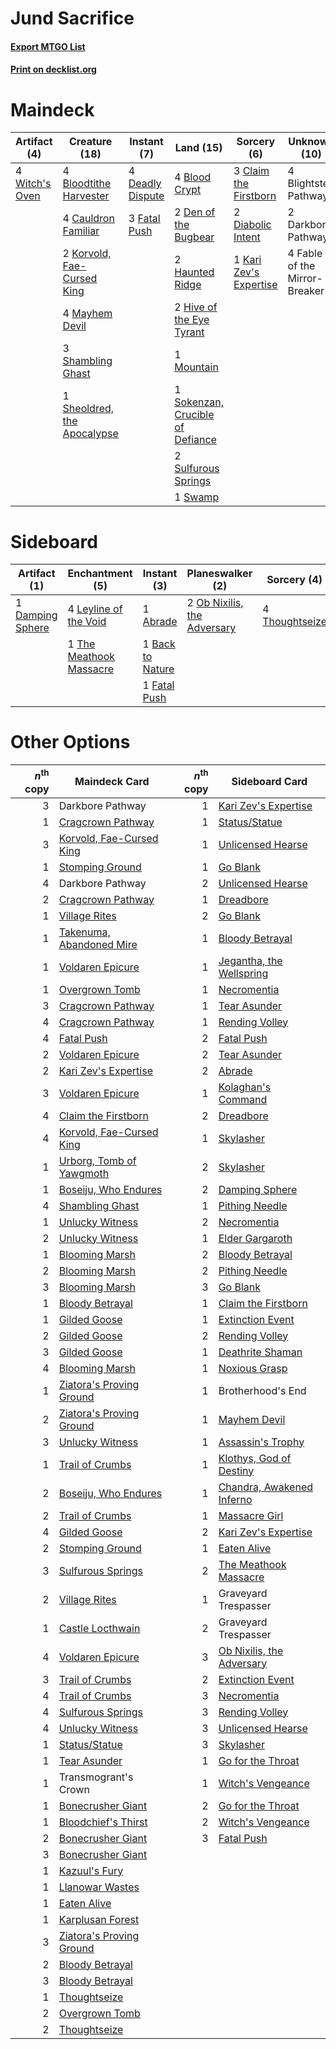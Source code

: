 # Jund Sacrifice

#### [Export MTGO List](../collection/Jund%20Sacrifice/Jund%20Sacrifice.txt)
#### [Print on decklist.org](http://decklist.org/?deckmain=4%09Blightstep%20Pathway%0A4%09Blood%20Crypt%0A4%09Bloodtithe%20Harvester%0A4%09Cauldron%20Familiar%0A3%09Claim%20the%20Firstborn%0A2%09Darkbore%20Pathway%0A4%09Deadly%20Dispute%0A2%09Den%20of%20the%20Bugbear%0A2%09Diabolic%20Intent%0A4%09Fable%20of%20the%20Mirror-Breaker%0A3%09Fatal%20Push%0A2%09Haunted%20Ridge%0A2%09Hive%20of%20the%20Eye%20Tyrant%0A1%09Kari%20Zev's%20Expertise%0A2%09Korvold,%20Fae-Cursed%20King%0A4%09Mayhem%20Devil%0A1%09Mountain%0A3%09Shambling%20Ghast%0A1%09Sheoldred,%20the%20Apocalypse%0A1%09Sokenzan,%20Crucible%20of%20Defiance%0A2%09Sulfurous%20Springs%0A1%09Swamp%0A4%09Witch's%20Oven&deckside=1%09Abrade%0A1%09Back%20to%20Nature%0A1%09Damping%20Sphere%0A1%09Fatal%20Push%0A4%09Leyline%20of%20the%20Void%0A2%09Ob%20Nixilis,%20the%20Adversary%0A1%09The%20Meathook%20Massacre%0A4%09Thoughtseize)
# Maindeck

|                                      Artifact (4)                                       |                                            Creature (18)                                             |                                        Instant (7)                                        |                                                 Land (15)                                                 |                                           Sorcery (6)                                           |        Unknown (10)         |
|-----------------------------------------------------------------------------------------|------------------------------------------------------------------------------------------------------|-------------------------------------------------------------------------------------------|-----------------------------------------------------------------------------------------------------------|-------------------------------------------------------------------------------------------------|-----------------------------|
|4 [Witch's Oven](http://gatherer.wizards.com/Pages/Card/Details.aspx?multiverseid=473199)|4 [Bloodtithe Harvester](http://gatherer.wizards.com/Pages/Card/Details.aspx?multiverseid=541102)     |4 [Deadly Dispute](http://gatherer.wizards.com/Pages/Card/Details.aspx?multiverseid=527381)|4 [Blood Crypt](http://gatherer.wizards.com/Pages/Card/Details.aspx?multiverseid=97102)                    |3 [Claim the Firstborn](http://gatherer.wizards.com/Pages/Card/Details.aspx?multiverseid=473080) |4 Blightstep Pathway         |
|                                                                                         |4 [Cauldron Familiar](http://gatherer.wizards.com/Pages/Card/Details.aspx?multiverseid=473043)        |3 [Fatal Push](http://gatherer.wizards.com/Pages/Card/Details.aspx?multiverseid=423724)    |2 [Den of the Bugbear](http://gatherer.wizards.com/Pages/Card/Details.aspx?multiverseid=527541)            |2 [Diabolic Intent](http://gatherer.wizards.com/Pages/Card/Details.aspx?multiverseid=446109)     |2 Darkbore Pathway           |
|                                                                                         |2 [Korvold, Fae-Cursed King](http://gatherer.wizards.com/Pages/Card/Details.aspx?multiverseid=476047) |                                                                                           |2 [Haunted Ridge](http://gatherer.wizards.com/Pages/Card/Details.aspx?multiverseid=535061)                 |1 [Kari Zev's Expertise](http://gatherer.wizards.com/Pages/Card/Details.aspx?multiverseid=423755)|4 Fable of the Mirror-Breaker|
|                                                                                         |4 [Mayhem Devil](http://gatherer.wizards.com/Pages/Card/Details.aspx?multiverseid=461131)             |                                                                                           |2 [Hive of the Eye Tyrant](http://gatherer.wizards.com/Pages/Card/Details.aspx?multiverseid=527545)        |                                                                                                 |                             |
|                                                                                         |3 [Shambling Ghast](http://gatherer.wizards.com/Pages/Card/Details.aspx?multiverseid=527406)          |                                                                                           |1 [Mountain](http://gatherer.wizards.com/Pages/Card/Details.aspx?multiverseid=439859)                      |                                                                                                 |                             |
|                                                                                         |1 [Sheoldred, the Apocalypse](http://gatherer.wizards.com/Pages/Card/Details.aspx?multiverseid=574587)|                                                                                           |1 [Sokenzan, Crucible of Defiance](http://gatherer.wizards.com/Pages/Card/Details.aspx?multiverseid=548589)|                                                                                                 |                             |
|                                                                                         |                                                                                                      |                                                                                           |2 [Sulfurous Springs](http://gatherer.wizards.com/Pages/Card/Details.aspx?multiverseid=129751)             |                                                                                                 |                             |
|                                                                                         |                                                                                                      |                                                                                           |1 [Swamp](http://gatherer.wizards.com/Pages/Card/Details.aspx?multiverseid=439858)                         |                                                                                                 |                             |


# Sideboard

|                                       Artifact (1)                                        |                                         Enchantment (5)                                          |                                        Instant (3)                                        |                                           Planeswalker (2)                                           |                                       Sorcery (4)                                       |
|-------------------------------------------------------------------------------------------|--------------------------------------------------------------------------------------------------|-------------------------------------------------------------------------------------------|------------------------------------------------------------------------------------------------------|-----------------------------------------------------------------------------------------|
|1 [Damping Sphere](http://gatherer.wizards.com/Pages/Card/Details.aspx?multiverseid=443101)|4 [Leyline of the Void](http://gatherer.wizards.com/Pages/Card/Details.aspx?multiverseid=107682)  |1 [Abrade](http://gatherer.wizards.com/Pages/Card/Details.aspx?multiverseid=430772)        |2 [Ob Nixilis, the Adversary](http://gatherer.wizards.com/Pages/Card/Details.aspx?multiverseid=555407)|4 [Thoughtseize](http://gatherer.wizards.com/Pages/Card/Details.aspx?multiverseid=438676)|
|                                                                                           |1 [The Meathook Massacre](http://gatherer.wizards.com/Pages/Card/Details.aspx?multiverseid=534886)|1 [Back to Nature](http://gatherer.wizards.com/Pages/Card/Details.aspx?multiverseid=208284)|                                                                                                      |                                                                                         |
|                                                                                           |                                                                                                  |1 [Fatal Push](http://gatherer.wizards.com/Pages/Card/Details.aspx?multiverseid=423724)    |                                                                                                      |                                                                                         |


# Other Options

|*n*<sup>th</sup> copy|                                           Maindeck Card                                           |*n*<sup>th</sup> copy|                                           Sideboard Card                                           |
|--------------------:|---------------------------------------------------------------------------------------------------|--------------------:|----------------------------------------------------------------------------------------------------|
|                    3|Darkbore Pathway                                                                                   |                    1|[Kari Zev's Expertise](http://gatherer.wizards.com/Pages/Card/Details.aspx?multiverseid=423755)     |
|                    1|[Cragcrown Pathway](http://gatherer.wizards.com/Pages/Card/Details.aspx?multiverseid=491915)       |                    1|[Status/Statue](http://gatherer.wizards.com/Pages/Card/Details.aspx?multiverseid=452980)            |
|                    3|[Korvold, Fae-Cursed King](http://gatherer.wizards.com/Pages/Card/Details.aspx?multiverseid=476047)|                    1|[Unlicensed Hearse](http://gatherer.wizards.com/Pages/Card/Details.aspx?multiverseid=555447)        |
|                    1|[Stomping Ground](http://gatherer.wizards.com/Pages/Card/Details.aspx?multiverseid=405110)         |                    1|[Go Blank](http://gatherer.wizards.com/Pages/Card/Details.aspx?multiverseid=513549)                 |
|                    4|Darkbore Pathway                                                                                   |                    2|[Unlicensed Hearse](http://gatherer.wizards.com/Pages/Card/Details.aspx?multiverseid=555447)        |
|                    2|[Cragcrown Pathway](http://gatherer.wizards.com/Pages/Card/Details.aspx?multiverseid=491915)       |                    1|[Dreadbore](http://gatherer.wizards.com/Pages/Card/Details.aspx?multiverseid=430622)                |
|                    1|[Village Rites](http://gatherer.wizards.com/Pages/Card/Details.aspx?multiverseid=485449)           |                    2|[Go Blank](http://gatherer.wizards.com/Pages/Card/Details.aspx?multiverseid=513549)                 |
|                    1|[Takenuma, Abandoned Mire](http://gatherer.wizards.com/Pages/Card/Details.aspx?multiverseid=548591)|                    1|[Bloody Betrayal](http://gatherer.wizards.com/Pages/Card/Details.aspx?multiverseid=541002)          |
|                    1|[Voldaren Epicure](http://gatherer.wizards.com/Pages/Card/Details.aspx?multiverseid=541041)        |                    1|[Jegantha, the Wellspring](http://gatherer.wizards.com/Pages/Card/Details.aspx?multiverseid=479742) |
|                    1|[Overgrown Tomb](http://gatherer.wizards.com/Pages/Card/Details.aspx?multiverseid=405103)          |                    1|[Necromentia](http://gatherer.wizards.com/Pages/Card/Details.aspx?multiverseid=485439)              |
|                    3|[Cragcrown Pathway](http://gatherer.wizards.com/Pages/Card/Details.aspx?multiverseid=491915)       |                    1|[Tear Asunder](http://gatherer.wizards.com/Pages/Card/Details.aspx?multiverseid=574663)             |
|                    4|[Cragcrown Pathway](http://gatherer.wizards.com/Pages/Card/Details.aspx?multiverseid=491915)       |                    1|[Rending Volley](http://gatherer.wizards.com/Pages/Card/Details.aspx?multiverseid=394663)           |
|                    4|[Fatal Push](http://gatherer.wizards.com/Pages/Card/Details.aspx?multiverseid=423724)              |                    2|[Fatal Push](http://gatherer.wizards.com/Pages/Card/Details.aspx?multiverseid=423724)               |
|                    2|[Voldaren Epicure](http://gatherer.wizards.com/Pages/Card/Details.aspx?multiverseid=541041)        |                    2|[Tear Asunder](http://gatherer.wizards.com/Pages/Card/Details.aspx?multiverseid=574663)             |
|                    2|[Kari Zev's Expertise](http://gatherer.wizards.com/Pages/Card/Details.aspx?multiverseid=423755)    |                    2|[Abrade](http://gatherer.wizards.com/Pages/Card/Details.aspx?multiverseid=430772)                   |
|                    3|[Voldaren Epicure](http://gatherer.wizards.com/Pages/Card/Details.aspx?multiverseid=541041)        |                    1|[Kolaghan's Command](http://gatherer.wizards.com/Pages/Card/Details.aspx?multiverseid=394613)       |
|                    4|[Claim the Firstborn](http://gatherer.wizards.com/Pages/Card/Details.aspx?multiverseid=473080)     |                    2|[Dreadbore](http://gatherer.wizards.com/Pages/Card/Details.aspx?multiverseid=430622)                |
|                    4|[Korvold, Fae-Cursed King](http://gatherer.wizards.com/Pages/Card/Details.aspx?multiverseid=476047)|                    1|[Skylasher](http://gatherer.wizards.com/Pages/Card/Details.aspx?multiverseid=369083)                |
|                    1|[Urborg, Tomb of Yawgmoth](http://gatherer.wizards.com/Pages/Card/Details.aspx?multiverseid=383425)|                    2|[Skylasher](http://gatherer.wizards.com/Pages/Card/Details.aspx?multiverseid=369083)                |
|                    1|[Boseiju, Who Endures](http://gatherer.wizards.com/Pages/Card/Details.aspx?multiverseid=548579)    |                    2|[Damping Sphere](http://gatherer.wizards.com/Pages/Card/Details.aspx?multiverseid=443101)           |
|                    4|[Shambling Ghast](http://gatherer.wizards.com/Pages/Card/Details.aspx?multiverseid=527406)         |                    1|[Pithing Needle](http://gatherer.wizards.com/Pages/Card/Details.aspx?multiverseid=129526)           |
|                    1|[Unlucky Witness](http://gatherer.wizards.com/Pages/Card/Details.aspx?multiverseid=555329)         |                    2|[Necromentia](http://gatherer.wizards.com/Pages/Card/Details.aspx?multiverseid=485439)              |
|                    2|[Unlucky Witness](http://gatherer.wizards.com/Pages/Card/Details.aspx?multiverseid=555329)         |                    1|[Elder Gargaroth](http://gatherer.wizards.com/Pages/Card/Details.aspx?multiverseid=485502)          |
|                    1|[Blooming Marsh](http://gatherer.wizards.com/Pages/Card/Details.aspx?multiverseid=417816)          |                    2|[Bloody Betrayal](http://gatherer.wizards.com/Pages/Card/Details.aspx?multiverseid=541002)          |
|                    2|[Blooming Marsh](http://gatherer.wizards.com/Pages/Card/Details.aspx?multiverseid=417816)          |                    2|[Pithing Needle](http://gatherer.wizards.com/Pages/Card/Details.aspx?multiverseid=129526)           |
|                    3|[Blooming Marsh](http://gatherer.wizards.com/Pages/Card/Details.aspx?multiverseid=417816)          |                    3|[Go Blank](http://gatherer.wizards.com/Pages/Card/Details.aspx?multiverseid=513549)                 |
|                    1|[Bloody Betrayal](http://gatherer.wizards.com/Pages/Card/Details.aspx?multiverseid=541002)         |                    1|[Claim the Firstborn](http://gatherer.wizards.com/Pages/Card/Details.aspx?multiverseid=473080)      |
|                    1|[Gilded Goose](http://gatherer.wizards.com/Pages/Card/Details.aspx?multiverseid=473122)            |                    1|[Extinction Event](http://gatherer.wizards.com/Pages/Card/Details.aspx?multiverseid=479608)         |
|                    2|[Gilded Goose](http://gatherer.wizards.com/Pages/Card/Details.aspx?multiverseid=473122)            |                    2|[Rending Volley](http://gatherer.wizards.com/Pages/Card/Details.aspx?multiverseid=394663)           |
|                    3|[Gilded Goose](http://gatherer.wizards.com/Pages/Card/Details.aspx?multiverseid=473122)            |                    1|[Deathrite Shaman](http://gatherer.wizards.com/Pages/Card/Details.aspx?multiverseid=413757)         |
|                    4|[Blooming Marsh](http://gatherer.wizards.com/Pages/Card/Details.aspx?multiverseid=417816)          |                    1|[Noxious Grasp](http://gatherer.wizards.com/Pages/Card/Details.aspx?multiverseid=466864)            |
|                    1|[Ziatora's Proving Ground](http://gatherer.wizards.com/Pages/Card/Details.aspx?multiverseid=555462)|                    1|Brotherhood's End                                                                                   |
|                    2|[Ziatora's Proving Ground](http://gatherer.wizards.com/Pages/Card/Details.aspx?multiverseid=555462)|                    1|[Mayhem Devil](http://gatherer.wizards.com/Pages/Card/Details.aspx?multiverseid=461131)             |
|                    3|[Unlucky Witness](http://gatherer.wizards.com/Pages/Card/Details.aspx?multiverseid=555329)         |                    1|[Assassin's Trophy](http://gatherer.wizards.com/Pages/Card/Details.aspx?multiverseid=452902)        |
|                    1|[Trail of Crumbs](http://gatherer.wizards.com/Pages/Card/Details.aspx?multiverseid=473141)         |                    1|[Klothys, God of Destiny](http://gatherer.wizards.com/Pages/Card/Details.aspx?multiverseid=476471)  |
|                    2|[Boseiju, Who Endures](http://gatherer.wizards.com/Pages/Card/Details.aspx?multiverseid=548579)    |                    1|[Chandra, Awakened Inferno](http://gatherer.wizards.com/Pages/Card/Details.aspx?multiverseid=466881)|
|                    2|[Trail of Crumbs](http://gatherer.wizards.com/Pages/Card/Details.aspx?multiverseid=473141)         |                    1|[Massacre Girl](http://gatherer.wizards.com/Pages/Card/Details.aspx?multiverseid=461026)            |
|                    4|[Gilded Goose](http://gatherer.wizards.com/Pages/Card/Details.aspx?multiverseid=473122)            |                    2|[Kari Zev's Expertise](http://gatherer.wizards.com/Pages/Card/Details.aspx?multiverseid=423755)     |
|                    2|[Stomping Ground](http://gatherer.wizards.com/Pages/Card/Details.aspx?multiverseid=405110)         |                    1|[Eaten Alive](http://gatherer.wizards.com/Pages/Card/Details.aspx?multiverseid=534869)              |
|                    3|[Sulfurous Springs](http://gatherer.wizards.com/Pages/Card/Details.aspx?multiverseid=129751)       |                    2|[The Meathook Massacre](http://gatherer.wizards.com/Pages/Card/Details.aspx?multiverseid=534886)    |
|                    2|[Village Rites](http://gatherer.wizards.com/Pages/Card/Details.aspx?multiverseid=485449)           |                    1|Graveyard Trespasser                                                                                |
|                    1|[Castle Locthwain](http://gatherer.wizards.com/Pages/Card/Details.aspx?multiverseid=473203)        |                    2|Graveyard Trespasser                                                                                |
|                    4|[Voldaren Epicure](http://gatherer.wizards.com/Pages/Card/Details.aspx?multiverseid=541041)        |                    3|[Ob Nixilis, the Adversary](http://gatherer.wizards.com/Pages/Card/Details.aspx?multiverseid=555407)|
|                    3|[Trail of Crumbs](http://gatherer.wizards.com/Pages/Card/Details.aspx?multiverseid=473141)         |                    2|[Extinction Event](http://gatherer.wizards.com/Pages/Card/Details.aspx?multiverseid=479608)         |
|                    4|[Trail of Crumbs](http://gatherer.wizards.com/Pages/Card/Details.aspx?multiverseid=473141)         |                    3|[Necromentia](http://gatherer.wizards.com/Pages/Card/Details.aspx?multiverseid=485439)              |
|                    4|[Sulfurous Springs](http://gatherer.wizards.com/Pages/Card/Details.aspx?multiverseid=129751)       |                    3|[Rending Volley](http://gatherer.wizards.com/Pages/Card/Details.aspx?multiverseid=394663)           |
|                    4|[Unlucky Witness](http://gatherer.wizards.com/Pages/Card/Details.aspx?multiverseid=555329)         |                    3|[Unlicensed Hearse](http://gatherer.wizards.com/Pages/Card/Details.aspx?multiverseid=555447)        |
|                    1|[Status/Statue](http://gatherer.wizards.com/Pages/Card/Details.aspx?multiverseid=452980)           |                    3|[Skylasher](http://gatherer.wizards.com/Pages/Card/Details.aspx?multiverseid=369083)                |
|                    1|[Tear Asunder](http://gatherer.wizards.com/Pages/Card/Details.aspx?multiverseid=574663)            |                    1|[Go for the Throat](http://gatherer.wizards.com/Pages/Card/Details.aspx?multiverseid=433046)        |
|                    1|Transmogrant's Crown                                                                               |                    1|[Witch's Vengeance](http://gatherer.wizards.com/Pages/Card/Details.aspx?multiverseid=473073)        |
|                    1|[Bonecrusher Giant](http://gatherer.wizards.com/Pages/Card/Details.aspx?multiverseid=473077)       |                    2|[Go for the Throat](http://gatherer.wizards.com/Pages/Card/Details.aspx?multiverseid=433046)        |
|                    1|[Bloodchief's Thirst](http://gatherer.wizards.com/Pages/Card/Details.aspx?multiverseid=491729)     |                    2|[Witch's Vengeance](http://gatherer.wizards.com/Pages/Card/Details.aspx?multiverseid=473073)        |
|                    2|[Bonecrusher Giant](http://gatherer.wizards.com/Pages/Card/Details.aspx?multiverseid=473077)       |                    3|[Fatal Push](http://gatherer.wizards.com/Pages/Card/Details.aspx?multiverseid=423724)               |
|                    3|[Bonecrusher Giant](http://gatherer.wizards.com/Pages/Card/Details.aspx?multiverseid=473077)       |                     |                                                                                                    |
|                    1|[Kazuul's Fury](http://gatherer.wizards.com/Pages/Card/Details.aspx?multiverseid=491786)           |                     |                                                                                                    |
|                    1|[Llanowar Wastes](http://gatherer.wizards.com/Pages/Card/Details.aspx?multiverseid=129627)         |                     |                                                                                                    |
|                    1|[Eaten Alive](http://gatherer.wizards.com/Pages/Card/Details.aspx?multiverseid=534869)             |                     |                                                                                                    |
|                    1|[Karplusan Forest](http://gatherer.wizards.com/Pages/Card/Details.aspx?multiverseid=129614)        |                     |                                                                                                    |
|                    3|[Ziatora's Proving Ground](http://gatherer.wizards.com/Pages/Card/Details.aspx?multiverseid=555462)|                     |                                                                                                    |
|                    2|[Bloody Betrayal](http://gatherer.wizards.com/Pages/Card/Details.aspx?multiverseid=541002)         |                     |                                                                                                    |
|                    3|[Bloody Betrayal](http://gatherer.wizards.com/Pages/Card/Details.aspx?multiverseid=541002)         |                     |                                                                                                    |
|                    1|[Thoughtseize](http://gatherer.wizards.com/Pages/Card/Details.aspx?multiverseid=438676)            |                     |                                                                                                    |
|                    2|[Overgrown Tomb](http://gatherer.wizards.com/Pages/Card/Details.aspx?multiverseid=405103)          |                     |                                                                                                    |
|                    2|[Thoughtseize](http://gatherer.wizards.com/Pages/Card/Details.aspx?multiverseid=438676)            |                     |                                                                                                    |

